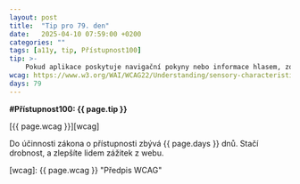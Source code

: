```yaml
---
layout: post
title:  "Tip pro 79. den"
date:   2025-04-10 07:59:00 +0200
categories: ""
tags: [a11y, tip, Přístupnost100]
tip: >- 
    Pokud aplikace poskytuje navigační pokyny nebo informace hlasem, zobrazte je i textově na obrazovce.
wcag: https://www.w3.org/WAI/WCAG22/Understanding/sensory-characteristics
days: 79
---
```

**#Přístupnost100: {{ page.tip }}**

[{{ page.wcag }}][wcag]

Do účinnosti zákona o přístupnosti zbývá {{ page.days }} dnů. Stačí drobnost, a zlepšíte lidem zážitek z webu.

[wcag]: {{ page.wcag }} "Předpis WCAG"
